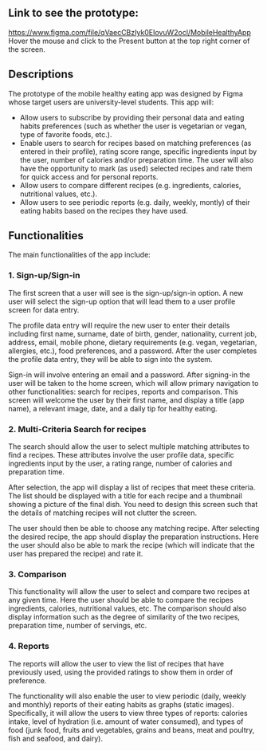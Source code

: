## Link to see the prototype:
https://www.figma.com/file/qVaecCBzIyk0EIovuW2ocl/MobileHealthyApp
Hover the mouse and click to the Present button at the top right corner of the screen.

## Descriptions
The prototype of the mobile healthy eating app was designed by Figma whose target users are university-level students. This app will:
- Allow users to subscribe by providing their personal data and eating habits preferences (such as whether the user is vegetarian or vegan, type of favorite foods, etc.).
- Enable users to search for recipes based on matching preferences (as entered in their profile), rating score range, specific ingredients input by the user, number of calories and/or preparation time. The user will also have the opportunity to mark (as used) selected recipes and rate them for quick access and for personal reports.
- Allow users to compare different recipes (e.g. ingredients, calories, nutritional values, etc.).
- Allow users to see periodic reports (e.g. daily, weekly, montly) of their eating habits based on the recipes they have used.

## Functionalities
The main functionalities of the app include:
### 1. Sign-up/Sign-in
The first screen that a user will see is the sign-up/sign-in option. A new user will select the sign-up option that will lead them to a user profile screen for data entry.

The profile data entry will require the new user to enter their details including first name, surname, date of birth, gender, nationality, current job, address, email, mobile phone, dietary requirements (e.g. vegan, vegetarian, allergies, etc.), food preferences, and a password. After the user completes the profile data
entry, they will be able to sign into the system.

Sign-in will involve entering an email and a password. After signing-in the user will be taken to the home screen, which will allow primary navigation to other functionalities: search for recipes, reports and comparison. This screen will welcome the user by their first name, and display a title (app name), a relevant
image, date, and a daily tip for healthy eating.

### 2. Multi-Criteria Search for recipes
The search should allow the user to select multiple matching attributes to find a recipes. These attributes involve the user profile data, specific ingredients input by the user, a rating range, number of calories and preparation time.

After selection, the app will display a list of recipes that meet these criteria. The list should be displayed with a title for each recipe and a thumbnail showing a picture of the final dish. You need to design this screen such that the details of matching recipes will not clutter the screen.

The user should then be able to choose any matching recipe. After selecting the desired recipe, the app should display the preparation instructions. Here the user should also be able to mark the recipe (which will indicate that the user has prepared the recipe) and rate it.

### 3. Comparison
This functionality will allow the user to select and compare two recipes at any given time. Here the user should be able to compare the recipes ingredients, calories, nutritional values, etc. The comparison should also display information such as the degree of similarity of the two recipes, preparation time, number of
servings, etc.

### 4. Reports
The reports will allow the user to view the list of recipes that have previously used, using the provided ratings to show them in order of preference.

The functionality will also enable the user to view periodic (daily, weekly and monthly) reports of their eating habits as graphs (static images). Specifically, it will allow the users to view three types of reports: calories intake, level of hydration (i.e. amount of water consumed), and types of food (junk food, fruits
and vegetables, grains and beans, meat and poultry, fish and seafood, and dairy). 
